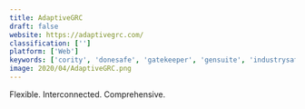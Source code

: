 ```yaml
---
title: AdaptiveGRC
draft: false 
website: https://adaptivegrc.com/
classification: ['']
platform: ['Web']
keywords: ['cority', 'donesafe', 'gatekeeper', 'gensuite', 'industrysafe', 'integrum', 'intelex', 'intellect', 'logicgate', 'mastercontrol', 'netwrix_auditor', 'optial', 'procipient', 'promapp', 'qualio', 'standardfusion', 'zengrc', 'iauditor']
image: 2020/04/AdaptiveGRC.png
---
```

Flexible. Interconnected. Comprehensive.